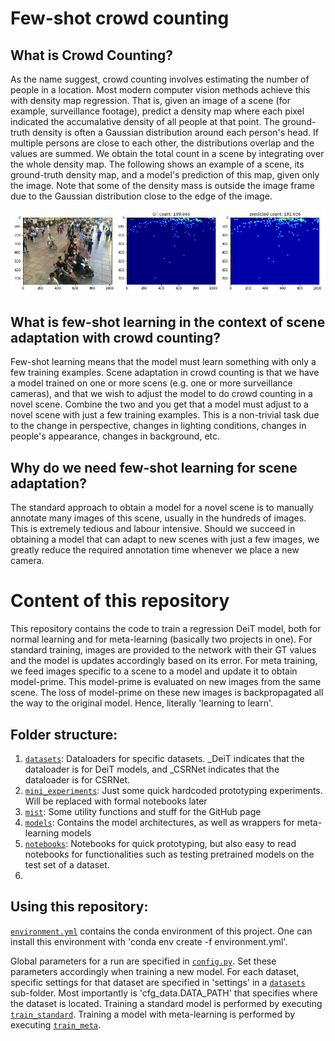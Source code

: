 # Few-shot crowd counting
## What is Crowd Counting?
As the name suggest, crowd counting involves estimating the number of people in a location. Most modern computer vision methods achieve this with density map regression. That is, given an image of a scene (for example, surveillance footage), predict a density map where each pixel indicated the accumalative density of all people at that point. The ground-truth density is often a Gaussian distribution around each person's head. If multiple persons are close to each other, the distributions overlap and the values are summed. We obtain the total count in a scene by integrating over the whole density map. The following shows an example of a scene, its ground-truth density map, and a model's prediction of this map, given only the image. Note that some of the density mass is outside the image frame due to the Gaussian distribution close to the edge of the image.

![Example of density map regression](./misc/example_images/density_example.jpg?raw=true "Example of density map regression")

## What is few-shot learning in the context of scene adaptation with crowd counting?
Few-shot learning means that the model must learn something with only a few training examples. Scene adaptation in crowd counting is that we have a model trained on one or more scens (e.g. one or more surveillance cameras), and that we wish to adjust the model to do crowd counting in a novel scene. Combine the two and you get that a model must adjust to a novel scene with just a few training examples. This is a non-trivial task due to the change in perspective, changes in lighting conditions, changes in people's appearance, changes in background, etc.


## Why do we need few-shot learning for scene adaptation?
The standard approach to obtain a model for a novel scene is to manually annotate many images of this scene, usually in the hundreds of images. This is extremely tedious and labour intensive. Should we succeed in obtaining a model that can adapt to new scenes with just a few images, we greatly reduce the required annotation time whenever we place a new camera.


# Content of this repository
This repository contains the code to train a regression DeiT model, both for normal learning and for meta-learning (basically two projects in one). For standard training, images are provided to the network with their GT values and the model is updates accordingly based on its error. For meta training, we feed images specific to a scene to a model and update it to obtain model-prime. This model-prime is evaluated on new images from the same scene. The loss of model-prime on these new images is backpropagated all the way to the original model. Hence, literally 'learning to learn'.

## Folder structure:
1) [`datasets`](./datasets): Dataloaders for specific datasets. \_DeiT indicates that the dataloader is for DeiT models, and \_CSRNet indicates that the dataloader is for CSRNet.
2) [`mini_experiments`](./mini_experiments): Just some quick hardcoded prototyping experiments. Will be replaced with formal notebooks later
3) [`mist`](./mist): Some utility functions and stuff for the GitHub page
4) [`models`](./models): Contains the model architectures, as well as wrappers for meta-learning models
5) [`notebooks`](./notebooks): Notebooks for quick prototyping, but also easy to read notebooks for functionalities such as testing pretrained models on the test set of a dataset.
6) 
## Using this repository:
[`environment.yml`](./environment.yml) contains the conda environment of this project. One can install this environment with 'conda env create -f environment.yml'.

Global parameters for a run are specified in [`config.py`](./config.py). Set these parameters accordingly when training a new model. For each dataset, specific settings for that dataset are specified in 'settings' in a [`datasets`](./datasets) sub-folder. Most importantly is 'cfg_data.DATA_PATH' that specifies where the dataset is located. Training a standard model is performed by executing [`train_standard`](./train_standard). Training a model with meta-learning is performed by executing [`train_meta`](./train_meta).
































<!--
# DEATH to the CNNs
The field of computer vision received a wild contribution from researches at Facebook, whom succeeded in training a fully transformer based architecture (DeiT) to do image classification on ImageNet. In this repository, I build upon their findings by adjusting their architecture to perform regression in the context of crowd counting. That is, I transform the embedding vectors from DeiT such that a density map can be constructed. Learning is then performed as usual. I can highly recommend [this](https://arxiv.org/abs/2012.12877) read.

Apart from a potential groundbreaking paper, the reptilian overlords of Facebook also blessed us peasants with several variants of their DeiT architecture, including the weights of the trained models and all code to evaluate and train the models. Hence, just like CSRNet and almost all architecures in crowd counting, we have a solid model that can be regarded as a 'general feature extractor'. Fine-tuning the weights of the model to do crowd counting can now be done in a day!

Preliminary results indicate that transformers have major potentials and that crowd counting competes with modern CNN methods. On some datasets, DeiT showed its superiority over CSRNet. On others it lost (just slightly) to CSRNet.

Since this is the first work to do regression in this way with transformers, I will perform extensive experiments to find what modifications work and which dont. Afterwards, I will use the best performing architecture as a baseline in my persuit of a 'general' model that can quickly adapt to novel scenes it has never seen before. For this, I plan to implement and test two so called '[meta-learning](https://lilianweng.github.io/lil-log/2018/11/30/meta-learning.html)' algorithms: 1) [MAML](https://arxiv.org/abs/1703.03400) and 2) [Meta-SGD](https://arxiv.org/abs/1707.09835)

I write these meta-learning algorithms is a general, model-agnostic, way, such that it is almost trivial to swap out DeiT for any deep learning crowd counting architecture. This, because there is still a possibility that DeiT shows major defects on some part later in my thesis. We can then change the architecture without much trouble for the practical viewpoint of this project.

The end goal of this project is to have one or more of the DeiT architectures that can readily adjust to new scenes with just 1 to 5 annotated examples of this scene.  

## Research questions and research directions

<p align="center"> <i> RQ 1: How can transformers be utilised to generate density maps of crowds in images? </i> </p> 

I plan to perform an ablation study with DeiT on the Shanghaitech part B dataset. With this I expect to find how to properly train a transformer-based crowd counting model. I also plan to extend these findings to the datasets of the Municipality, although that will probably not be part of my thesis.  

<p align="center"> <i> RQ 2: Do transformer-based models generalise better than CNN-based models? </i> </p> 

Zero-shot adaptation, or transfer learning, in which we use a model pretrained on some dataset on another dataset without fine-tuning. This result will be especially usefull for scenarios where we dont have the time or resources to train a new model (as we have already found that fine-tuning with limited data is not sufficient). So far, I did find some settings where DeiT provides far superior transfer learning performance. Can we maximize transfer-learning performance? When does it work better and when does it fail?

Furthermore, the holy grail would be a model so good that no fine-tuning is necessary for adequate performance. We know no existing method is able to provide this. Can transformers be the key to supremacy? It's a far stretch, but nevertheless interesting to see how far we can push DeiT.

<p align="center"> <i> RQ 3: Do transformer-based models provide better few-shot scene adaptation performance than CNN-based models? </i> </p> 

Using Meta-SGD or MAML, can we train a model that adapts better to unseen scenarios than standard pre-trained models? [one work](https://arxiv.org/pdf/2002.00264.pdf) did show very promosing results, although I failed to reproduce their work so far. I start to lose my trust in these methods, though it's the direction of my research and so I want to conclude formally how well these methods perform. Should these experiments prove fruitful, we would no longer be required to annotate 100+ images for each new camera we place.
-->
